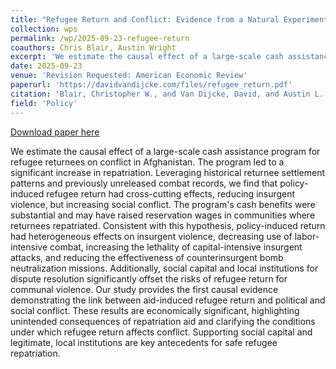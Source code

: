 ```yaml
---
title: "Refugee Return and Conflict: Evidence from a Natural Experiment"
collection: wps
permalink: /wp/2025-09-23-refugee-return
coauthors: Chris Blair, Austin Wright
excerpt: 'We estimate the causal effect of a large-scale cash assistance program for refugee returnees on conflict in Afghanistan. The program led to a significant increase in repatriation. Leveraging historical returnee settlement patterns and previously unreleased combat records, we find that policy-induced refugee return had cross-cutting effects, reducing insurgent violence, but increasing social conflict. The program&apos;s cash benefits were substantial and may have raised reservation wages in communities where returnees repatriated. Consistent with this hypothesis, policy-induced return had heterogeneous effects on insurgent violence, decreasing use of labor-intensive combat, increasing the lethality of capital-intensive insurgent attacks, and reducing the effectiveness of counterinsurgent bomb neutralization missions. Additionally, social capital and local institutions for dispute resolution significantly offset the risks of refugee return for communal violence. Our study provides the first causal evidence demonstrating the link between aid-induced refugee return and political and social conflict. These results are economically significant, highlighting unintended consequences of repatriation aid and clarifying the conditions under which refugee return affects conflict. Supporting social capital and legitimate, local institutions are key antecedents for safe refugee repatriation.'
date: 2025-09-23
venue: 'Revision Requested: American Economic Review'
paperurl: 'https://davidvandijcke.com/files/refugee_return.pdf'
citation: 'Blair, Christopher W., and Van Dijcke, David, and Austin L. Wright. &quot;Refugee Return and Conflict: Evidence from a Natural Experiment.&quot; University of Chicago, Becker Friedman Institute for Economics Working Paper 2021-82 (2022).'
field: 'Policy'
---
```


<a href='https://davidvandijcke.com/files/refugee_return.pdf'>Download paper here</a>

We estimate the causal effect of a large-scale cash assistance program for refugee returnees on conflict in Afghanistan. The program led to a significant increase in repatriation. Leveraging historical returnee settlement patterns and previously unreleased combat records, we find that policy-induced refugee return had cross-cutting effects, reducing insurgent violence, but increasing social conflict. The program&apos;s cash benefits were substantial and may have raised reservation wages in communities where returnees repatriated. Consistent with this hypothesis, policy-induced return had heterogeneous effects on insurgent violence, decreasing use of labor-intensive combat, increasing the lethality of capital-intensive insurgent attacks, and reducing the effectiveness of counterinsurgent bomb neutralization missions. Additionally, social capital and local institutions for dispute resolution significantly offset the risks of refugee return for communal violence. Our study provides the first causal evidence demonstrating the link between aid-induced refugee return and political and social conflict. These results are economically significant, highlighting unintended consequences of repatriation aid and clarifying the conditions under which refugee return affects conflict. Supporting social capital and legitimate, local institutions are key antecedents for safe refugee repatriation.
